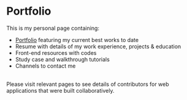 # Portfolio

This is my personal page containing:
- [Portfolio](http://www.lalunatech.io/) featuring my current best works to date
- Resume with details of my work experience, projects & education
- Front-end resources with codes
- Study case and walkthrough tutorials
- Channels to contact me
<br>
Please visit relevant pages to see details of contributors for web applications that were built collaboratively.
